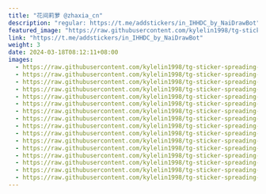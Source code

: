 ```yaml
---
title: "花间莉萝 @zhaxia_cn"
description: "regular: https://t.me/addstickers/in_IHHDC_by_NaiDrawBot"
featured_image: "https://raw.githubusercontent.com/kylelin1998/tg-sticker-spreading-worldwide-images/main/img/f3d78ade-b55b-4485-8bf6-cbc257ae98a1.jpg"
link: "https://t.me/addstickers/in_IHHDC_by_NaiDrawBot"
weight: 3
date: 2024-03-18T08:12:11+08:00
images:
  - https://raw.githubusercontent.com/kylelin1998/tg-sticker-spreading-worldwide-images/main/img/f3d78ade-b55b-4485-8bf6-cbc257ae98a1.jpg
  - https://raw.githubusercontent.com/kylelin1998/tg-sticker-spreading-worldwide-images/main/img/55bf43ad-de16-4d56-827a-920b4c689f3b.jpg
  - https://raw.githubusercontent.com/kylelin1998/tg-sticker-spreading-worldwide-images/main/img/188f171a-2f35-460b-9c14-ac836bdd5ec7.jpg
  - https://raw.githubusercontent.com/kylelin1998/tg-sticker-spreading-worldwide-images/main/img/72e576c7-9ca3-455b-9314-6ca544cf4a66.jpg
  - https://raw.githubusercontent.com/kylelin1998/tg-sticker-spreading-worldwide-images/main/img/b65151db-04e6-4807-82f9-2a669147e1c7.jpg
  - https://raw.githubusercontent.com/kylelin1998/tg-sticker-spreading-worldwide-images/main/img/64276b9e-9061-4045-9d29-8107e8ea9226.jpg
  - https://raw.githubusercontent.com/kylelin1998/tg-sticker-spreading-worldwide-images/main/img/3e1b45ab-5960-4488-9731-8d56e0984120.jpg
  - https://raw.githubusercontent.com/kylelin1998/tg-sticker-spreading-worldwide-images/main/img/5ca92c04-92b0-474e-a6c7-e3d137ec9fcb.jpg
  - https://raw.githubusercontent.com/kylelin1998/tg-sticker-spreading-worldwide-images/main/img/2ec34dee-5ea3-471a-8e67-931eaf34a9a8.jpg
  - https://raw.githubusercontent.com/kylelin1998/tg-sticker-spreading-worldwide-images/main/img/c1c33973-ae74-44d5-a644-0a84c793ab93.jpg
  - https://raw.githubusercontent.com/kylelin1998/tg-sticker-spreading-worldwide-images/main/img/f563cda4-f4da-458e-98d2-fdd484256cb7.jpg
  - https://raw.githubusercontent.com/kylelin1998/tg-sticker-spreading-worldwide-images/main/img/9eca16f6-41d2-4cf4-806c-e084a09a5a50.jpg
  - https://raw.githubusercontent.com/kylelin1998/tg-sticker-spreading-worldwide-images/main/img/02f931f6-3431-4e39-9482-99f89456137a.jpg
  - https://raw.githubusercontent.com/kylelin1998/tg-sticker-spreading-worldwide-images/main/img/b71d8cd8-cb04-4c68-9d8a-b36fe066a639.jpg
  - https://raw.githubusercontent.com/kylelin1998/tg-sticker-spreading-worldwide-images/main/img/07169731-3969-4a96-be84-c3af9ac8cd78.jpg
  - https://raw.githubusercontent.com/kylelin1998/tg-sticker-spreading-worldwide-images/main/img/15d6b2fc-d545-4f09-8f3c-1ef62856bb01.jpg
---
```

